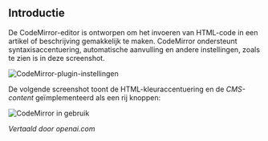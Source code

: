 <!-- Filename: Content_editors / Display title: Codemirror-plug-in  -->

## Introductie

De CodeMirror-editor is ontworpen om het invoeren van HTML-code in een artikel of beschrijving gemakkelijk te maken. CodeMirror ondersteunt syntaxisaccentuering, automatische aanvulling en andere instellingen, zoals te zien is in deze screenshot.

![CodeMirror-plugin-instellingen](../../../en/images/editors/codemirror-plugin-tab.png)

De volgende screenshot toont de HTML-kleuraccentuering en de *CMS-content* geïmplementeerd als een rij knoppen:

![CodeMirror in gebruik](../../../en/images/editors/codemirror-example.png)

*Vertaald door openai.com*

